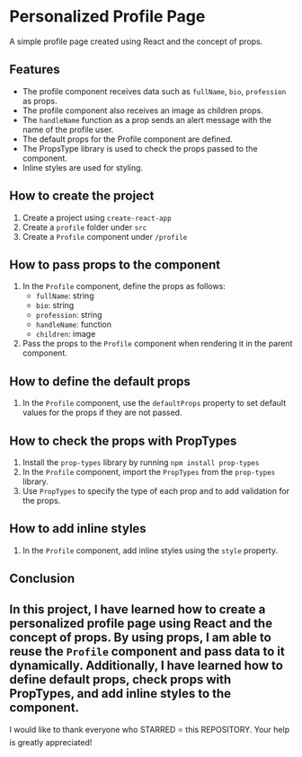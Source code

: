 # Personalized Profile Page

A simple profile page created using React and the concept of props. 

## Features

- The profile component receives data such as `fullName`, `bio`, `profession` as props.
- The profile component also receives an image as children props.
- The `handleName` function as a prop sends an alert message with the name of the profile user.
- The default props for the Profile component are defined.
- The PropsType library is used to check the props passed to the component.
- Inline styles are used for styling.

## How to create the project

1. Create a project using `create-react-app`
2. Create a `profile` folder under `src`
3. Create a `Profile` component under `/profile`

## How to pass props to the component

1. In the `Profile` component, define the props as follows:
   - `fullName`: string
   - `bio`: string
   - `profession`: string
   - `handleName`: function
   - `children`: image
2. Pass the props to the `Profile` component when rendering it in the parent component.

## How to define the default props

1. In the `Profile` component, use the `defaultProps` property to set default values for the props if they are not passed.

## How to check the props with PropTypes

1. Install the `prop-types` library by running `npm install prop-types`
2. In the `Profile` component, import the `PropTypes` from the `prop-types` library.
3. Use `PropTypes` to specify the type of each prop and to add validation for the props.

## How to add inline styles

1. In the `Profile` component, add inline styles using the `style` property.

## Conclusion

In this project, I have learned how to create a personalized profile page using React and the concept of props. By using props, I am able to reuse the `Profile` component and pass data to it dynamically. Additionally, I have learned how to define default props, check props with PropTypes, and add inline styles to the component.
---
I would like to thank everyone who STARRED ⭐️ this REPOSITORY. Your help is greatly appreciated!


